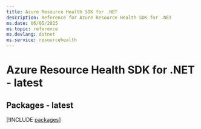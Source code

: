 ```yaml
---
title: Azure Resource Health SDK for .NET
description: Reference for Azure Resource Health SDK for .NET
ms.date: 06/05/2025
ms.topic: reference
ms.devlang: dotnet
ms.service: resourcehealth
---
```

# Azure Resource Health SDK for .NET - latest
## Packages - latest
[!INCLUDE [packages](resource-health-index.md)]